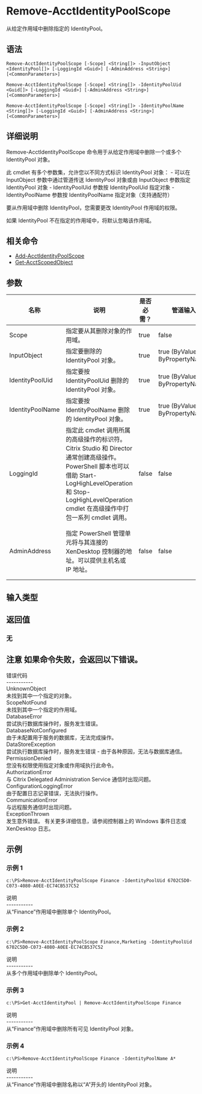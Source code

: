 # Remove-AcctIdentityPoolScope

从给定作用域中删除指定的 IdentityPool。

## 语法

    Remove-AcctIdentityPoolScope [-Scope] <String[]> -InputObject <IdentityPool[]> [-LoggingId <Guid>] [-AdminAddress <String>] [<CommonParameters>]
    
    Remove-AcctIdentityPoolScope [-Scope] <String[]> -IdentityPoolUid <Guid[]> [-LoggingId <Guid>] [-AdminAddress <String>] [<CommonParameters>]
    
    Remove-AcctIdentityPoolScope [-Scope] <String[]> -IdentityPoolName <String[]> [-LoggingId <Guid>] [-AdminAddress <String>] [<CommonParameters>]
    

## 详细说明

Remove-AcctIdentityPoolScope 命令用于从给定作用域中删除一个或多个 IdentityPool 对象。

此 cmdlet 有多个参数集，允许您以不同方式标识 IdentityPool 对象： - 可以在 InputObject 参数中通过管道传送 IdentityPool 对象或由 InputObject 参数指定 IdentityPool 对象 - IdentityPoolUid 参数按 IdentityPoolUid 指定对象 - IdentityPoolName 参数按 IdentityPoolName 指定对象（支持通配符）

要从作用域中删除 IdentityPool，您需要更改 IdentityPool 作用域的权限。

如果 IdentityPool 不在指定的作用域中，将默认忽略该作用域。

## 相关命令

- [Add-AcctIdentityPoolScope](Add-AcctIdentityPoolScope.html)
- [Get-AcctScopedObject](Get-AcctScopedObject.html)

## 参数

| 名称               | 说明                                                                                                                                                                     | 是否必需？ | 管道输入                           | 默认值                                   |
| ---------------- | ---------------------------------------------------------------------------------------------------------------------------------------------------------------------- | ----- | ------------------------------ | ------------------------------------- |
| Scope            | 指定要从其删除对象的作用域。                                                                                                                                                         | true  | false                          |                                       |
| InputObject      | 指定要删除的 IdentityPool 对象。                                                                                                                                                | true  | true (ByValue, ByPropertyName) |                                       |
| IdentityPoolUid  | 指定要按 IdentityPoolUid 删除的 IdentityPool 对象。                                                                                                                              | true  | true (ByValue, ByPropertyName) |                                       |
| IdentityPoolName | 指定要按 IdentityPoolName 删除的 IdentityPool 对象。                                                                                                                             | true  | true (ByValue, ByPropertyName) |                                       |
| LoggingId        | 指定此 cmdlet 调用所属的高级操作的标识符。 Citrix Studio 和 Director 通常创建高级操作。 PowerShell 脚本也可以借助 Start-LogHighLevelOperation 和 Stop-LogHighLevelOperation cmdlet 在高级操作中打包一系列 cmdlet 调用。 | false | false                          |                                       |
| AdminAddress     | 指定 PowerShell 管理单元将与其连接的 XenDesktop 控制器的地址。可以提供主机名或 IP 地址。                                                                                                             | false | false                          | Localhost。一旦有 cmdlet 提供了某个值，此值将变为默认值。 |

## 输入类型

### 

## 返回值

### 无

## 注意 如果命令失败，会返回以下错误。  
错误代码  
\---\---\-----  
UnknownObject  
未找到其中一个指定的对象。  
ScopeNotFound  
未找到其中一个指定的作用域。  
DatabaseError  
尝试执行数据库操作时，服务发生错误。  
DatabaseNotConfigured  
由于未配置用于服务的数据库，无法完成操作。  
DataStoreException  
尝试执行数据库操作时，服务发生错误 - 由于各种原因，无法与数据库通信。  
PermissionDenied  
您没有权限使用指定对象或作用域执行此命令。  
AuthorizationError  
与 Citrix Delegated Administration Service 通信时出现问题。  
ConfigurationLoggingError  
由于配置日志记录错误，无法执行操作。  
CommunicationError  
与远程服务通信时出现问题。  
ExceptionThrown  
发生意外错误。 有关更多详细信息，请参阅控制器上的 Windows 事件日志或 XenDesktop 日志。

## 示例

### 示例 1

    c:\PS>Remove-AcctIdentityPoolScope Finance -IdentityPoolUid 6702C5D0-C073-4080-A0EE-EC74CB537C52
    

说明  
\---\---\-----  
从“Finance”作用域中删除单个 IdentityPool。

### 示例 2

    c:\PS>Remove-AcctIdentityPoolScope Finance,Marketing -IdentityPoolUid 6702C5D0-C073-4080-A0EE-EC74CB537C52
    

说明  
\---\---\-----  
从多个作用域中删除单个 IdentityPool。

### 示例 3

    c:\PS>Get-AcctIdentityPool | Remove-AcctIdentityPoolScope Finance
    

说明  
\---\---\-----  
从“Finance”作用域中删除所有可见 IdentityPool 对象。

### 示例 4

    c:\PS>Remove-AcctIdentityPoolScope Finance -IdentityPoolName A*
    

说明  
\---\---\-----  
从“Finance”作用域中删除名称以“A”开头的 IdentityPool 对象。